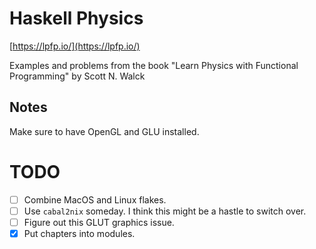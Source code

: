# Haskell Physics
[https://lpfp.io/](https://lpfp.io/)

Examples and problems from the book "Learn Physics with Functional Programming" by Scott N. Walck

## Notes
Make sure to have OpenGL and GLU installed.
# TODO
- [ ] Combine MacOS and Linux flakes.
- [ ] Use `cabal2nix` someday. I think this might be a hastle to switch over.
- [ ] Figure out this GLUT graphics issue.
- [x] Put chapters into modules.
